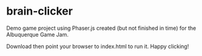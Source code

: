 # brain-clicker
Demo game project using Phaser.js created (but not finished in time) for the Albuquerque Game Jam.

Download then point your browser to index.html to run it. Happy clicking!
